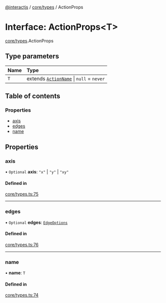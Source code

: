 [@interactjs](../README.md) / [core/types](../modules/core_types.md) / ActionProps

# Interface: ActionProps\<T\>

[core/types](../modules/core_types.md).ActionProps

## Type parameters

| Name | Type |
| :------ | :------ |
| `T` | extends [`ActionName`](../modules/core_types.md#actionname) \| ``null`` = `never` |

## Table of contents

### Properties

- [axis](core_types.ActionProps.md#axis)
- [edges](core_types.ActionProps.md#edges)
- [name](core_types.ActionProps.md#name)

## Properties

### axis

• `Optional` **axis**: ``"x"`` \| ``"y"`` \| ``"xy"``

#### Defined in

[core/types.ts:75](https://github.com/TheRakeshPurohit/interact.js/blob/d3d47461/packages/@interactjs/core/types.ts#L75)

___

### edges

• `Optional` **edges**: [`EdgeOptions`](core_types.EdgeOptions.md)

#### Defined in

[core/types.ts:76](https://github.com/TheRakeshPurohit/interact.js/blob/d3d47461/packages/@interactjs/core/types.ts#L76)

___

### name

• **name**: `T`

#### Defined in

[core/types.ts:74](https://github.com/TheRakeshPurohit/interact.js/blob/d3d47461/packages/@interactjs/core/types.ts#L74)
